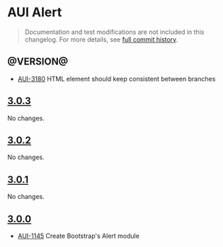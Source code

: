 # AUI Alert

> Documentation and test modifications are not included in this changelog. For more details, see [full commit history](https://github.com/liferay/alloy-ui/commits/master/src/aui-alert).

## @VERSION@

* [AUI-3180](https://issues.liferay.com/browse/AUI-3180) HTML element should keep consistent between branches

## [3.0.3](https://github.com/liferay/alloy-ui/releases/tag/3.0.3)

No changes.

## [3.0.2](https://github.com/liferay/alloy-ui/releases/tag/3.0.2)

No changes.

## [3.0.1](https://github.com/liferay/alloy-ui/releases/tag/3.0.1)

No changes.

## [3.0.0](https://github.com/liferay/alloy-ui/releases/tag/3.0.0)

* [AUI-1145](https://issues.liferay.com/browse/AUI-1145) Create Bootstrap's Alert module